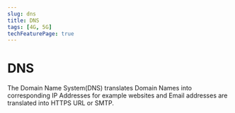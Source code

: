 ```yaml
---
slug: dns
title: DNS
tags: [4G, 5G]
techFeaturePage: true
---
```


# DNS

The Domain Name System(DNS) translates Domain Names into corresponding IP Addresses for example websites and Email addresses are translated into HTTPS URL or SMTP.
